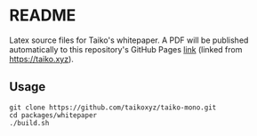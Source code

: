 # README

Latex source files for Taiko's whitepaper. A PDF will be published automatically to this repository's GitHub Pages [link](https://taikoxyz.github.io/taiko-mono/taiko-whitepaper.pdf) (linked from https://taiko.xyz).

## Usage

```
git clone https://github.com/taikoxyz/taiko-mono.git
cd packages/whitepaper
./build.sh
```
